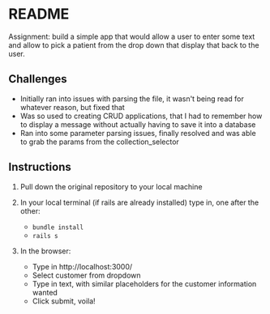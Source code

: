 # README
Assignment: build a simple app that would allow a user to enter some text and allow to pick a patient from the drop down that display that back to the user. 

## Challenges

* Initially ran into issues with parsing the file, it wasn't being read for whatever reason, but fixed that
* Was so used to creating CRUD applications, that I had to remember how to display a message without actually having to save it into a database
* Ran into some parameter parsing issues, finally resolved and was able to grab the params from the collection_selector

## Instructions
1. Pull down the original repository to your local machine
2. In your local terminal (if rails are already installed) type in, one after the other: 
    * ```bundle install```
    * ```rails s```
2. In the browser: 

    * Type in http://localhost:3000/
    * Select customer from dropdown
    * Type in text, with similar placeholders for the customer information wanted
    * Click submit, voila!
